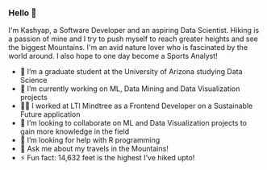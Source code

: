 ### Hello 👋

I'm Kashyap, a Software Developer and an aspiring Data Scientist. Hiking is a passion of mine and I try to push myself to reach greater heights and see the biggest Mountains. I'm an avid nature lover who is fascinated by the world around. I also hope to one day become a Sports Analyst!

- 🌱 I’m a graduate student at the University of Arizona studying Data Science
- 🔭 I’m currently working on ML, Data Mining and Data Visualization projects
- 👨‍💻 I worked at LTI Mindtree as a Frontend Developer on a Sustainable Future application
- 👯 I’m looking to collaborate on ML and Data Visualization projects to gain more knowledge in the field
- 🤔 I’m looking for help with R programming
- 💬 Ask me about my travels in the Mountains!
- ⚡ Fun fact: 14,632 feet is the highest I've hiked upto!
<!--
**KashyapNadendla/KashyapNadendla** is a ✨ _special_ ✨ repository because its `README.md` (this file) appears on your GitHub profile.

Here are some ideas to get you started:


-->
